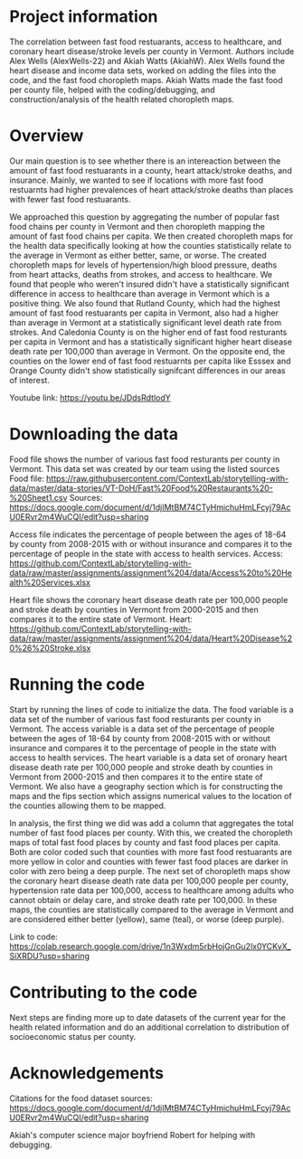 # Project information
The correlation between fast food restuarants, access to healthcare,  and coronary heart disease/stroke levels per county in Vermont. Authors include Alex Wells (AlexWells-22) and Akiah Watts (AkiahW). Alex Wells found the heart disease and income data sets, worked on adding the files into the code, and the fast food choropleth maps. Akiah Watts made the fast food per county file, helped with the coding/debugging, and construction/analysis of the health related choropleth maps. 

# Overview
Our main question is to see whether there is an intereaction between the amount of fast food restuarants in a county, heart attack/stroke deaths, and insurance. Mainly, we wanted to see if locations with more fast food restuarnts had higher prevalences of heart attack/stroke deaths than places with fewer fast food restuarants. 

We approached this question by aggregating the number of popular fast food chains per county in Vermont and then choropleth mapping the amount of fast food chains per capita. We then created choropleth maps for the health data specifically looking at how the counties statistically relate to the average in Vermont as either better, same, or worse. The created choropleth maps for levels of hypertension/high blood pressure, deaths from heart attacks, deaths from strokes, and access to healthcare. We found that people who weren't insured didn't have a statistically significant difference in access to healthcare than average in Vermont which is a positive thing. We also found that Rutland County, which had the highest amount of fast food restuarants per capita in Vermont, also had a higher than average in Vermont at a statistically significant level death rate from strokes. And Caledonia County is on the higher end of fast food resturants per capita in Vermont and has a statistically significant higher heart disease death rate per 100,000 than average in Vermont. On the opposite end, the counties on the lower end of fast food restuarnts per capita like Esssex and Orange County didn't show statistically signifcant differences in our areas of interest.


Youtube link: https://youtu.be/JDdsRdtlodY

# Downloading the data

Food file shows the number of various fast food resturants per county in Vermont. This data set was created by our team using the listed sources 
Food file: https://raw.githubusercontent.com/ContextLab/storytelling-with-data/master/data-stories/VT-DoH/Fast%20Food%20Restaurants%20-%20Sheet1.csv
Sources: https://docs.google.com/document/d/1djIMtBM74CTyHmichuHmLFcyj79AcU0ERvr2m4WuCQI/edit?usp=sharing

Access file indicates the percentage of people between the ages of 18-64 by county from 2008-2015 with or without insurance and compares it to the percentage of people in the state with access to health services. 
Access: https://github.com/ContextLab/storytelling-with-data/raw/master/assignments/assignment%204/data/Access%20to%20Health%20Services.xlsx

Heart file shows the coronary heart disease death rate per 100,000 people and stroke death by counties in Vermont from 2000-2015 and then compares it to the entire state of Vermont.
Heart: https://github.com/ContextLab/storytelling-with-data/raw/master/assignments/assignment%204/data/Heart%20Disease%20%26%20Stroke.xlsx

# Running the code

Start by running the lines of code to initialize the data. The food variable is a data set of the number of various fast food resturants per county in Vermont. The access variable is a data set of the percentage of people between the ages of 18-64 by county from 2008-2015 with or without insurance and compares it to the percentage of people in the state with access to health services. The heart variable is a data set of oronary heart disease death rate per 100,000 people and stroke death by counties in Vermont from 2000-2015 and then compares it to the entire state of Vermont. We also have a geography section which is for constructing the maps and the fips section which assigns numerical values to the location of the counties allowing them to be mapped. 

In analysis, the first thing we did was add a column that aggregates the total number of fast food places per county. With this, we created the choropleth maps of total fast food places by county and fast food places per capita. Both are color coded such that counties with more fast food restuarants are more yellow in color and counties with fewer fast food places are darker in color with zero being a deep purple. The next set of choropleth maps show the coronary heart disease death rate data per 100,000 people per county, hypertension rate data per 100,000, access to healthcare among adults who cannot obtain or delay care, and stroke death rate per 100,000. In these maps, the counties are statistically compared to the average in Vermont and are considered either better (yellow), same (teal), or worse (deep purple). 

Link to code: https://colab.research.google.com/drive/1n3Wxdm5rbHojGnGu2lx0YCKvX_SiXRDU?usp=sharing

# Contributing to the code
Next steps are finding more up to date datasets of the current year for the health related information and do an additional correlation to distribution of socioeconomic status per county.

# Acknowledgements

Citations for the food dataset sources: https://docs.google.com/document/d/1djIMtBM74CTyHmichuHmLFcyj79AcU0ERvr2m4WuCQI/edit?usp=sharing

Akiah's computer science major boyfriend Robert for helping with debugging.
